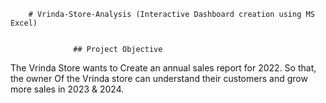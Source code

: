         # Vrinda-Store-Analysis (Interactive Dashboard creation using MS Excel)


                  ## Project Objective 
 The Vrinda Store wants to Create an annual sales report for 2022. So that, the owner Of the Vrinda store can understand their customers and grow more sales in 2023 & 2024.
